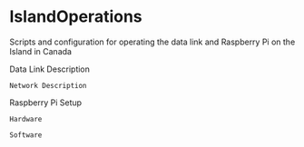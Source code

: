 # IslandOperations
Scripts and configuration for operating the data link and Raspberry Pi on the Island in Canada

Data Link Description

    Network Description

Raspberry Pi Setup

    Hardware

    Software
